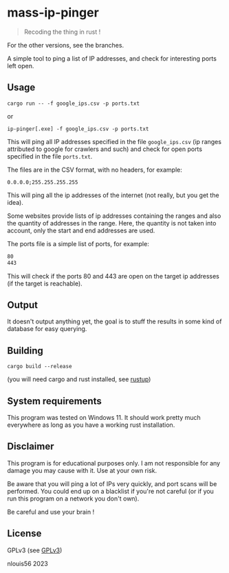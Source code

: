 # mass-ip-pinger

> Recoding the thing in rust !

For the other versions, see the branches.

A simple tool to ping a list of IP addresses, and check for interesting ports left open.

## Usage

```
cargo run -- -f google_ips.csv -p ports.txt
```

or

```
ip-pinger[.exe] -f google_ips.csv -p ports.txt
```

This will ping all IP addresses specified in the file `google_ips.csv` (ip ranges attributed to google for crawlers and such) and check for open ports specified in the file `ports.txt`.

The files are in the CSV format, with no headers, for example:

```csv
0.0.0.0;255.255.255.255
```

This will ping all the ip addresses of the internet (not really, but you get the idea).

Some websites provide lists of ip addresses containing the ranges and also the quantity of addresses in the range. Here, the quantity is not taken into account, only the start and end addresses are used.

The ports file is a simple list of ports, for example:

```txt
80
443
```

This will check if the ports 80 and 443 are open on the target ip addresses (if the target is reachable).

## Output

It doesn't output anything yet, the goal is to stuff the results in some kind of database for easy querying.

## Building

```
cargo build --release
```

(you will need cargo and rust installed, see [rustup](https://rustup.rs/))

## System requirements

This program was tested on Windows 11. It should work pretty much everywhere as long as you have a working rust installation.

## Disclaimer

This program is for educational purposes only. I am not responsible for any damage you may cause with it. Use at your own risk.

Be aware that you will ping a lot of IPs very quickly, and port scans will be performed. You could end up on a blacklist if you're not careful (or if you run this program on a network you don't own).

Be careful and use your brain !

## License

GPLv3 (see [GPLv3](gnu.org/licenses/gpl-3.0.en.html))

nlouis56 2023
